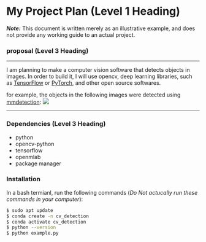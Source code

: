 # My Project Plan (Level 1 Heading)
***Note:*** This document is written merely as an illustrative example, and does not provide any working guide to an actual project. 

### proposal (Level 3 Heading) 
---
I am planning to make a computer vision software that detects objects in images.
In order to build it, I will use opencv, deep learning libraries, such as [TensorFlow](https://www.tensorflow.org/?hl=ko)
or [PyTorch](https://pytorch.org/), and other open source softwares.

for example, the objects in the following images were detected using [mmdetection](https://mmdetection.readthedocs.io/en/latest/):
![](https://user-images.githubusercontent.com/12907710/137271636-56ba1cd2-b110-4812-8221-b4c120320aa9.png)

----
### Dependencies (Level 3 Heading) 
- python
- opencv-python
- tensorflow
- openmlab
- package manager 

### Installation
In a bash termianl, run the following commands (*Do Not actucally run these commands in your computer*):
```sh
$ sudo apt update
$ conda create -n cv_detection
$ conda activate cv_detection
$ python --version
$ python example.py
```
